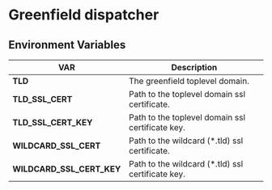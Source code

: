# Greenfield dispatcher

## Environment Variables

| VAR   |  Description |
|-------|--------------| 
| **TLD** | The greenfield toplevel domain. |
| **TLD_SSL_CERT** | Path to the toplevel domain ssl certificate. |
| **TLD_SSL_CERT_KEY** | Path to the toplevel domain ssl certificate key. |
| **WILDCARD_SSL_CERT** | Path to the wildcard (\*.tld) ssl certificate. |
| **WILDCARD_SSL_CERT_KEY** | Path to the wildcard (\*.tld) ssl certificate key. |

